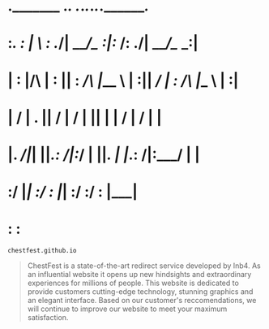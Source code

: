 # ._______ .___.__  ._______._____________._._______._______._____________._
# :_.  ___\:   |  \ : .____/|    ___/\__ _:|:_ ____/: .____/|    ___/\__ _:|
# |  : |/\ |   :   || : _/\ |___    \  |  :||   _/  | : _/\ |___    \  |  :|
# |    /  \|   .   ||   /  \|       /  |   ||   |   |   /  \|       /  |   |
# |. _____/|___|   ||_.: __/|__:___/   |   ||_. |   |_.: __/|__:___/   |   |
#  :/          |___|   :/      :       |___|  :/       :/      :       |___|
#  :                                          :                             


`chestfest.github.io`

> ChestFest is a state-of-the-art redirect service developed by Inb4. As an influential website it opens up new hindsights and extraordinary experiences for millions of people. This website is dedicated to provide customers cutting-edge technology, stunning graphics and an elegant interface. Based on our customer's reccomendations, we will continue to improve our website to meet your maximum satisfaction.




